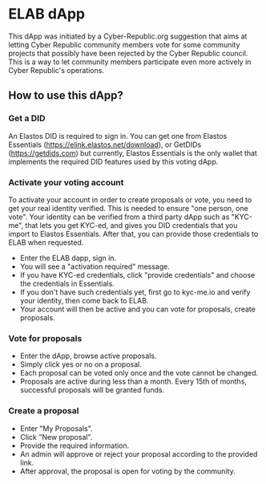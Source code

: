 # ELAB dApp

This dApp was initiated by a Cyber-Republic.org suggestion that aims at letting Cyber Republic community members vote for some community projects that possibly have been rejected by the Cyber Republic council. This is a way to let community members participate even more actively in Cyber Republic's operations.

## How to use this dApp?

### Get a DID

An Elastos DID is required to sign in. You can get one from Elastos Essentials (https://elink.elastos.net/download), or GetDIDs (https://getdids.com) but currently, Elastos Essentials is the only wallet that implements the required DID features used by this voting dApp.

### Activate your voting account

To activate your account in order to create proposals or vote, you need to get your real identity verified. This is needed to ensure "one person, one vote". Your identity can be verified from a third party dApp such as "KYC-me", that lets you get KYC-ed, and gives you DID credentials that you import to Elastos Essentials. After that, you can provide those credentials to ELAB when requested.

- Enter the ELAB dapp, sign in.
- You will see a "activation required" message.
- If you have KYC-ed credentials, click "provide credentials" and choose the credentials in Essentials.
- If you don't have such credentials yet, first go to kyc-me.io and verify your identity, then come back to ELAB.
- Your account will then be active and you can vote for proposals, create proposals.

### Vote for proposals

- Enter the dApp, browse active proposals.
- Simply click yes or no on a proposal.
- Each proposal can be voted only once and the vote cannot be changed.
- Proposals are active during less than a month. Every 15th of months, successful proposals will be granted funds.

### Create a proposal

- Enter "My Proposals".
- Click "New proposal".
- Provide the required information.
- An admin will approve or reject your proposal according to the provided link.
- After approval, the proposal is open for voting by the community.

